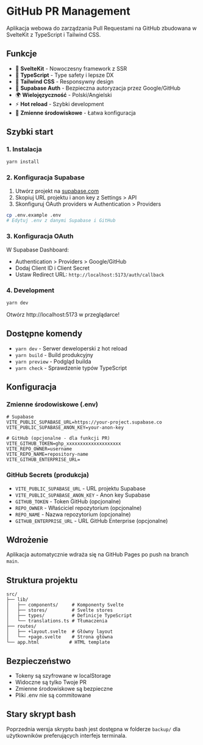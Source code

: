 # GitHub PR Management

Aplikacja webowa do zarządzania Pull Requestami na GitHub zbudowana w SvelteKit z TypeScript i Tailwind CSS.

## Funkcje

- 🚀 **SvelteKit** - Nowoczesny framework z SSR
- 💎 **TypeScript** - Type safety i lepsze DX
- 🎨 **Tailwind CSS** - Responsywny design
- 🔐 **Supabase Auth** - Bezpieczna autoryzacja przez Google/GitHub
- 🌍 **Wielojęzyczność** - Polski/Angielski
- ⚡ **Hot reload** - Szybki development
- 🔧 **Zmienne środowiskowe** - Łatwa konfiguracja

## Szybki start

### 1. Instalacja

```bash
yarn install
```

### 2. Konfiguracja Supabase

1. Utwórz projekt na [supabase.com](https://supabase.com)
2. Skopiuj URL projektu i anon key z Settings > API
3. Skonfiguruj OAuth providers w Authentication > Providers

```bash
cp .env.example .env
# Edytuj .env z danymi Supabase i GitHub
```

### 3. Konfiguracja OAuth

W Supabase Dashboard:

- Authentication > Providers > Google/GitHub
- Dodaj Client ID i Client Secret
- Ustaw Redirect URL: `http://localhost:5173/auth/callback`

### 4. Development

```bash
yarn dev
```

Otwórz http://localhost:5173 w przeglądarce!

## Dostępne komendy

- `yarn dev` - Serwer deweloperski z hot reload
- `yarn build` - Build produkcyjny
- `yarn preview` - Podgląd builda
- `yarn check` - Sprawdzenie typów TypeScript

## Konfiguracja

### Zmienne środowiskowe (.env)

```env
# Supabase
VITE_PUBLIC_SUPABASE_URL=https://your-project.supabase.co
VITE_PUBLIC_SUPABASE_ANON_KEY=your-anon-key

# GitHub (opcjonalne - dla funkcji PR)
VITE_GITHUB_TOKEN=ghp_xxxxxxxxxxxxxxxxxxxx
VITE_REPO_OWNER=username
VITE_REPO_NAME=repository-name
VITE_GITHUB_ENTERPRISE_URL=
```

### GitHub Secrets (produkcja)

- `VITE_PUBLIC_SUPABASE_URL` - URL projektu Supabase
- `VITE_PUBLIC_SUPABASE_ANON_KEY` - Anon key Supabase
- `GITHUB_TOKEN` - Token GitHub (opcjonalne)
- `REPO_OWNER` - Właściciel repozytorium (opcjonalne)
- `REPO_NAME` - Nazwa repozytorium (opcjonalne)
- `GITHUB_ENTERPRISE_URL` - URL GitHub Enterprise (opcjonalne)

## Wdrożenie

Aplikacja automatycznie wdraża się na GitHub Pages po push na branch `main`.

## Struktura projektu

```
src/
├── lib/
│   ├── components/     # Komponenty Svelte
│   ├── stores/         # Svelte stores
│   ├── types/          # Definicje TypeScript
│   └── translations.ts # Tłumaczenia
├── routes/
│   ├── +layout.svelte  # Główny layout
│   └── +page.svelte    # Strona główna
└── app.html           # HTML template
```

## Bezpieczeństwo

- Tokeny są szyfrowane w localStorage
- Widoczne są tylko Twoje PR
- Zmienne środowiskowe są bezpieczne
- Pliki .env nie są commitowane

## Stary skrypt bash

Poprzednia wersja skryptu bash jest dostępna w folderze `backup/` dla użytkowników preferujących interfejs terminala.
